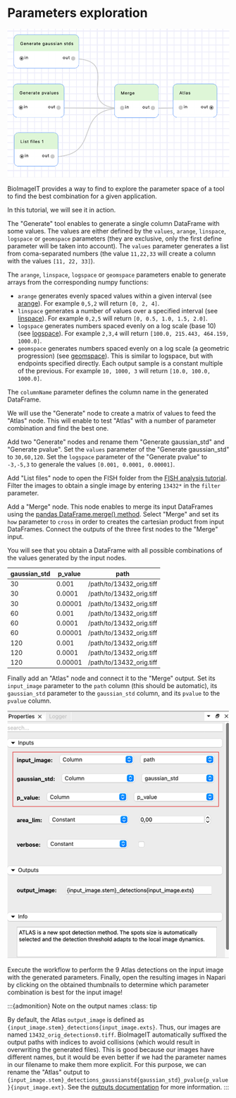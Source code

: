 # Parameters exploration

![Parameters exploration](images/parameters_exploration.png)

BioImageIT provides a way to find to explore the parameter space of a tool to find the best combination for a given application.

In this tutorial, we will see it in action.

The "Generate" tool enables to generate a single column DataFrame with some values. The values are either defined by the `values`, `arange`, `linspace`, `logspace` or `geomspace` parameters (they are exclusive, only the first define parameter will be taken into account). The `values` parameter generates a list from coma-separated numbers (the value `11,22,33` will create a column with the values `[11, 22, 33]`). 

The `arange`, `linspace`, `logspace` or `geomspace` parameters enable to generate arrays from the corresponding numpy functions:
- `arange` generates evenly spaced values within a given interval (see [arange](https://numpy.org/doc/stable/reference/generated/numpy.arange.html)). For example `0,5,2` will return `[0, 2, 4]`.
- `linspace` generates a number of values over a specified interval (see [linspace](https://numpy.org/doc/stable/reference/generated/numpy.linspace.html)). For example `0,2,5` will return `[0, 0.5, 1.0, 1.5, 2.0]`.
- `logspace` generates numbers spaced evenly on a log scale (base 10) (see [logspace](https://numpy.org/doc/stable/reference/generated/numpy.logspace.html)). For example `2,3,4` will return `[100.0, 215.443, 464.159, 1000.0]`.
- `geomspace` generates numbers spaced evenly on a log scale (a geometric progression) (see [geomspace](https://numpy.org/doc/stable/reference/generated/numpy.geomspace.html)). This is similar to logspace, but with endpoints specified directly. Each output sample is a constant multiple of the previous. For example `10, 1000, 3` will return `[10.0, 100.0, 1000.0]`.

The `columnName` parameter defines the column name in the generated DataFrame.

We will use the "Generate" node to create a matrix of values to feed the "Atlas" node. This will enable to test "Atlas" with a number of parameter combination and find the best one.

Add two "Generate" nodes and rename them "Generate gaussian_std" and "Generate pvalue". Set the `values` parameter of the "Generate gaussian_std" to `30,60,120`. Set the `logspace` parameter of the "Generate pvalue" to `-3,-5,3` to generale the values `[0.001, 0.0001, 0.00001]`.

Add "List files" node to open the FISH folder from the [FISH analysis tutorial](tutorials/FOLS2_and_CSF1R_detection.md). Filter the images to obtain a single image by entering `13432*` in the `filter` parameter.

Add a "Merge" node. This node enables to merge its input DataFrames using the [pandas DataFrame.merge() method](https://pandas.pydata.org/docs/reference/api/pandas.DataFrame.merge.html#pandas.DataFrame.merge). Select "Merge" and set its `how` parameter to `cross` in order to creates the cartesian product from input DataFrames. Connect the outputs of the three first nodes to the "Merge" input. 

You will see that you obtain a DataFrame with all possible combinations of the values generated by the input nodes.

| gaussian_std | p_value       | path                       |
|--------------|---------------|----------------------------|
| 30           | 0.001         | /path/to/13432_orig.tiff   |
| 30           | 0.0001        | /path/to/13432_orig.tiff   |
| 30           | 0.00001       | /path/to/13432_orig.tiff   |
| 60           | 0.001         | /path/to/13432_orig.tiff   |
| 60           | 0.0001        | /path/to/13432_orig.tiff   |
| 60           | 0.00001       | /path/to/13432_orig.tiff   |
| 120          | 0.001         | /path/to/13432_orig.tiff   |
| 120          | 0.0001        | /path/to/13432_orig.tiff   |
| 120          | 0.00001       | /path/to/13432_orig.tiff   |


Finally add an "Atlas" node and connect it to the "Merge" output. Set its `input_image` parameter to the `path` column (this should be automatic), its `gaussian_std` parameter to the `gaussian_std` column, and its `pvalue` to the `pvalue` column.

![Atlas parameters](images/atlas_parameters.png)

Execute the workflow to perform the 9 Atlas detections on the input image with the generated parameters.
Finally, open the resulting images in Napari by clicking on the obtained thumbnails to determine which parameter combination is best for the input image!


:::{admonition} Note on the output names
:class: tip

By default, the Atlas `output_image` is defined as `{input_image.stem}_detections{input_image.exts}`. Thus, our images are named `13432_orig_detections0.tiff`.
BioImageIT automatically suffixed the output paths with indices to avoid collisions (which would result in overwriting the generated files).
This is good because our images have different names, but it would be even better if we had the parameter names in our filename to make them more explicit. For this purpose, we can rename the "Atlas" output to `{input_image.stem}_detections_gaussianstd{gaussian_std}_pvalue{p_value}{input_image.ext}`.
See the [outputs documentation](outputs.md) for more information.
:::